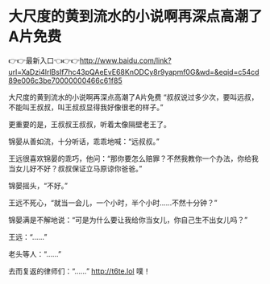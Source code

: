 # 大尺度的黄到流水的小说啊再深点高潮了A片免费

👉👉最新入口👈👉👉http://www.baidu.com/link?url=XaDzi4lrlBsIf7hc43pQAeEvE68KnODCy8r9yapmf0G&wd=&eqid=c54cd89e006c3be70000000466c61f85

大尺度的黄到流水的小说啊再深点高潮了A片免费
“叔叔说过多少次，要叫远叔，不能叫王叔叔，叫王叔叔显得我好像很老的样子。”

更重要的是，王叔叔王叔叔，听着太像隔壁老王了。

锦晏从善如流，十分听话，乖乖地喊：“远叔叔。”

王远很喜欢锦晏的乖巧，他问：“那你要怎么赔罪？不然我教你一个办法，你给我当女儿好不好？叔叔保证立马原谅你爸爸。”

锦晏摇头，“不好。”

王远不死心，“就当一会儿，一个小时，半个小时……不然十分钟？”

锦晏满是不解地说：“可是为什么要让我给你当女儿，你自己生不出女儿吗？”

王远：“……”

老头等人：“……”

去而复返的律师们：“……”
http://t6te.lol
噗！

